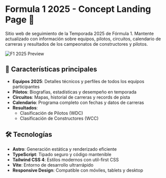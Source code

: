 # Formula 1 2025 - Concept Landing Page 🏁

Sitio web de seguimiento de la Temporada 2025 de Fórmula 1. Mantente actualizado con información sobre equipos, pilotos, circuitos, calendario de carreras y resultados de los campeonatos de constructores y pilotos.

![F1 2025 Preview](/images/f1-concept-landing-page.webp)

## 🚀 Características principales

- **Equipos 2025**: Detalles técnicos y perfiles de todos los equipos participantes
- **Pilotos**: Biografías, estadísticas y desempeño en temporada
- **Circuitos**: Mapas, historial de carreras y records de pista
- **Calendario**: Programa completo con fechas y datos de carreras
- **Resultados**:
  - Clasificación de Pilotos (WDC)
  - Clasificación de Constructores (WCC)

## 🛠 Tecnologías

- **Astro**: Generación estática y renderizado eficiente
- **TypeScript**: Tipado seguro y código mantenible
- **Tailwind CSS 4**: Estilos modernos con util-first CSS
- **Vite**: Entorno de desarrollo ultrarrápido
- **Responsive Design**: Compatible con móviles, tablets y desktop
